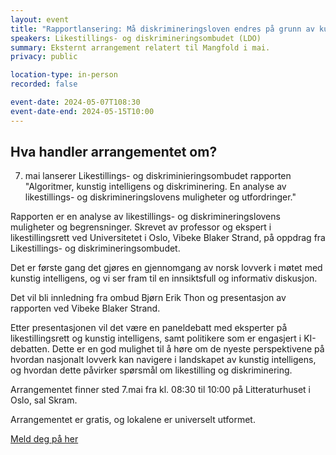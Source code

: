 ```yaml
---
layout: event
title: "Rapportlansering: Må diskrimineringsloven endres på grunn av kunstig intelligens?"
speakers: Likestillings- og diskrimineringsombudet (LDO)
summary: Eksternt arrangement relatert til Mangfold i mai.
privacy: public

location-type: in-person
recorded: false

event-date: 2024-05-07T108:30
event-date-end: 2024-05-15T10:00
---
```

## Hva handler arrangementet om?

7. mai lanserer Likestillings- og diskriminieringsombudet rapporten "Algoritmer, kunstig intelligens og diskriminering. En analyse av likestillings- og diskrimineringslovens muligheter og utfordringer."

Rapporten er en analyse av likestillings- og diskrimineringslovens muligheter og begrensninger. Skrevet av professor og ekspert i likestillingsrett ved Universitetet i Oslo, Vibeke Blaker Strand, på oppdrag fra Likestillings- og diskrimineringsombudet.

Det er første gang det gjøres en gjennomgang av norsk lovverk i møtet med kunstig intelligens, og vi ser fram til en innsiktsfull og informativ diskusjon.

Det vil bli innledning fra ombud Bjørn Erik Thon og presentasjon av rapporten ved Vibeke Blaker Strand.

Etter presentasjonen vil det være en paneldebatt med eksperter på likestillingsrett og kunstig intelligens, samt politikere som er engasjert i KI-debatten. Dette er en god mulighet til å høre om de nyeste perspektivene på hvordan nasjonalt lovverk kan navigere i landskapet av kunstig intelligens, og hvordan dette påvirker spørsmål om likestilling og diskriminering.

Arrangementet finner sted 7.mai fra kl. 08:30 til 10:00 på Litteraturhuset i Oslo, sal Skram. 

Arrangementet er gratis, og lokalene er universelt utformet. 

[Meld deg på her](https://forms.office.com/pages/responsepage.aspx?id=ZHNVIZg_nk6JsJb84LWiwNt7YlvTC4VPsBf_7kkd36ZUNTBRMUU1SFA5NU83S1NaWUhTT1JXRkRPTyQlQCN0PWcu)


